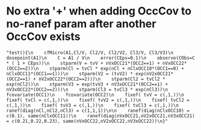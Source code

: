 # No extra '+' when adding OccCov to no-ranef param after another OccCov exists

    "test(){\n    cfMicro(A1,Cl/V, Cl2/V, Cl2/V2, Cl3/V, Cl3/V3)\n    dosepoint(A1)\n    C = A1 / V\n    error(CEps=0.1)\n    observe(CObs=C * ( 1 + CEps))\n    stparm(V = tvV + nVxOCC21*(OCC2==1) + nVxOCC22*(OCC2==2))\n    stparm(Cl = tvCl * exp(nCl + nClxOCC10*(OCC1==0) + nClxOCC11*(OCC1==1)))\n    stparm(V2 = (tvV2) * exp(nV2xOCC21*(OCC2==1) + nV2xOCC22*(OCC2==2)))\n    stparm(Cl2 = tvCl2 * exp(nCl2))\n    stparm(V3 = exp(tvV3 + nV3xOCC21*(OCC2==1) + nV3xOCC22*(OCC2==2)))\n    stparm(Cl3 = tvCl3 * exp(nCl3))\n    fcovariate(OCC1)\n    fcovariate(OCC2)\n    fixef( tvV = c(,1,))\n    fixef( tvCl = c(,1,))\n    fixef( tvV2 = c(,1,))\n    fixef( tvCl2 = c(,1,))\n    fixef( tvV3 = c(,1,))\n    fixef( tvCl3 = c(,1,))\n    ranef(diag(nCl,nCl2,nCl3) = c(1,1,1))\n\n    ranef(diag(nClxOCC10) = c(0.1), same(nClxOCC11))\n    ranef(diag(nVxOCC21,nV2xOCC21,nV3xOCC21) = c(0.21,0.22,0.23), same(nVxOCC22,nV2xOCC22,nV3xOCC22))\n}"

